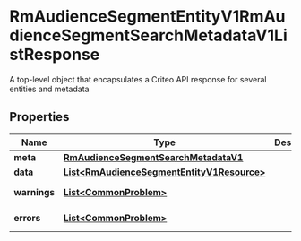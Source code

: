 

# RmAudienceSegmentEntityV1RmAudienceSegmentSearchMetadataV1ListResponse

A top-level object that encapsulates a Criteo API response for several entities and metadata

## Properties

| Name | Type | Description | Notes |
|------------ | ------------- | ------------- | -------------|
|**meta** | [**RmAudienceSegmentSearchMetadataV1**](RmAudienceSegmentSearchMetadataV1.md) |  |  [optional] |
|**data** | [**List&lt;RmAudienceSegmentEntityV1Resource&gt;**](RmAudienceSegmentEntityV1Resource.md) |  |  [optional] |
|**warnings** | [**List&lt;CommonProblem&gt;**](CommonProblem.md) |  |  [optional] [readonly] |
|**errors** | [**List&lt;CommonProblem&gt;**](CommonProblem.md) |  |  [optional] [readonly] |



